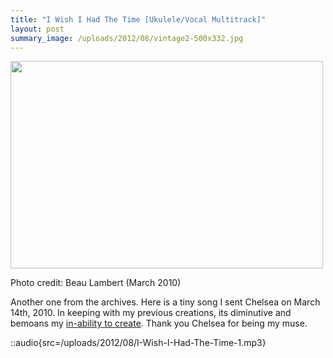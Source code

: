 ```yaml
---
title: "I Wish I Had The Time [Ukulele/Vocal Multitrack]"
layout: post
summary_image: /uploads/2012/08/vintage2-500x332.jpg
---
```


<div id="attachment_1155" style="width: 510px" class="wp-caption alignnone"><a href="/uploads/2012/08/vintage2.jpg"><img class="size-large wp-image-1155" title="vintage2" src="/uploads/2012/08/vintage2-500x332.jpg" alt="" width="500" height="332" /></a><p class="wp-caption-text">Photo credit: Beau Lambert (March 2010)</p></div>

Another one from the archives. Here is a tiny song I sent Chelsea on March 14th, 2010. In keeping with my previous creations, its diminutive and bemoans my [in-ability to create](/blog/new-song-ballad-of-the-man-who-cant-sing/). Thank you Chelsea for being my muse.

::audio{src=/uploads/2012/08/I-Wish-I-Had-The-Time-1.mp3}